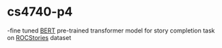 # cs4740-p4

-fine tuned [BERT](https://huggingface.co/transformers/model_doc/bert.html) pre-trained transformer model for story completion task on [ROCStories](https://www.cs.rochester.edu/nlp/rocstories/) dataset
